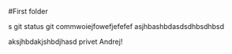 #First folder

s
git status 
git commwoiejfowefjefefef
asjhbashbdasdsdhbsdhbsd



aksjhbdakjshbdjhasd
privet Andrej!